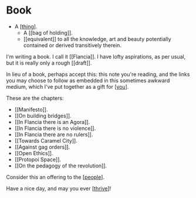 # Book

- A [[thing]].
  - A [[bag of holding]].
  - [[equivalent]] to all the knowledge, art and beauty potentially contained or derived transitively therein.

I'm writing a book. I call it [[Flancia]]. I have lofty aspirations, as per usual, but it is really only a rough [[draft]].

In lieu of a book, perhaps accept this: this note you're reading, and the links you may choose to follow as embedded in this sometimes awkward medium, which I've put together as a gift for [[you]]. 

These are the chapters:

- [[Manifesto]].
- [[On building bridges]].
- [[In Flancia there is an Agora]].
- [[In Flancia there is no violence]].
- [[In Flancia there are no rulers]].
- [[Towards Caramel City]].
- [[Against gag orders]].
- [[Open Ethics]].
- [[Protopoi Space]].
- [[On the pedagogy of the revolution]].

Consider this an offering to the [[people]]. 

Have a nice day, and may you ever [[thrive]]!


[//begin]: # "Autogenerated link references for markdown compatibility"
[thing]: thing "Thing"
[you]: you "You"
[people]: people "People"
[thrive]: thrive "Thrive"
[//end]: # "Autogenerated link references"